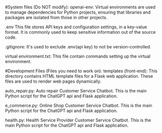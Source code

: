 #System files (Do NOT modify):
openai-env:
Virtual environments are used to manage dependencies for Python projects, ensuring that libraries and packages are isolated from those in other projects.

.env
This file stores API keys and configuration settings, in a key-value format. It is commonly used to keep sensitive information out of the source code.

.gitignore:
It's used to exclude .env(api key) to not be version-controlled.

virtual environment.txt:
This file contain commands setting up the virtual environment.


#Development Files (Files you need to work on):
templates (front-end):
This directory contains HTML template files for a Flask web application. These files are used to render web pages dynamically.

auto_repair.py:
Auto repair Customer Service Chatbot. This is the main Python script for the ChatGPT api and Flask application.

e_commerce.py:
Online Shop Customer Service Chatbot. This is the main Python script for the ChatGPT api and Flask application.

health.py:
Health Service Provider Customer Service Chatbot. This is the main Python script for the ChatGPT api and Flask application.




